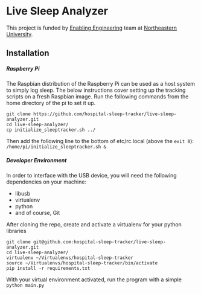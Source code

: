 # Live Sleep Analyzer
This project is funded by [Enabling Engineering](http://nuweb9.neu.edu/enable/) team at [Northeastern University](http://neu.edu).

## Installation
##### Raspberry Pi
The Raspbian distribution of the Raspberry Pi can be used as a host system to simply log sleep. The below instructions cover setting up the tracking scripts on a fresh Raspbian image. Run the following commands from the home directory of the pi to set it up.
```
git clone https://github.com/hospital-sleep-tracker/live-sleep-analyzer.git
cd live-sleep-analyzer/
cp initialize_sleeptracker.sh ../
```
Then add the following line to the bottom of etc/rc.local (above the `exit 0`):
`/home/pi/initialize_sleeptracker.sh &`

##### Developer Environment
In order to interface with the USB device, you will need the following dependencies on your machine:
- libusb
- virtualenv
- python
- and of course, Git

After cloning the repo, create and activate a virtualenv for your python libraries
```
git clone git@github.com:hospital-sleep-tracker/live-sleep-analyzer.git
cd live-sleep-analyzer/
virtualenv ~/Virtualenvs/hospital-sleep-tracker
source ~/Virtualenvs/hospital-sleep-tracker/bin/activate
pip install -r requirements.txt
```
With your virtual environment activated, run the program with a simple `python main.py`